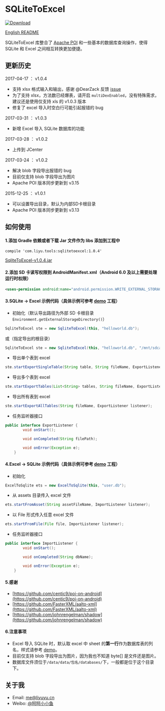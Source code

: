 # SQLiteToExcel

[ ![Download](https://api.bintray.com/packages/li-yu/maven/SQLiteToExcel/images/download.svg) ](https://bintray.com/li-yu/maven/SQLiteToExcel/_latestVersion)

[English README](README-EN.md)

SQLiteToExcel 库整合了 [Apache POI](http://poi.apache.org/) 和一些基本的数据库查询操作，使得 SQLite 和 Excel 之间相互转换更加便捷。

## 更新历史
2017-04-17 ： v1.0.4 
- 支持 xlsx 格式输入和输出，感谢 @DearZack 反馈 [issue](https://github.com/li-yu/SQLiteToExcel/issues/2)
- 为了支持 xlsx，方法数已经爆表，请开启 ``multiDexEnabled``，没有特殊需求，建议还是使用仅支持 xls 的 v1.0.3 版本
- 修复了 excel 导入时空白行可能引起报错的 bug

2017-03-31 ： v1.0.3 
- 新增 Excel 导入 SQLite 数据库的功能

2017-03-28 ： v1.0.2 
- 上传到 JCenter

2017-03-24 ： v1.0.2 
- 解决 blob 字段导出报错的 bug
- 目前仅支持 blob 字段导出为图片
- Apache POI 版本同步更新到 v3.15

2015-12-25 ： v1.0.1 
- 可以设置导出目录，默认为内部SD卡根目录
- Apache POI 版本同步更新到 v3.13

## 如何使用
#### 1.添加 Gradle 依赖或者下载 Jar 文件作为 libs 添加到工程中
``` Gradle
compile 'com.liyu.tools:sqlitetoexcel:1.0.4'
```
[SqliteToExcel-v1.0.4.jar](https://github.com/li-yu/SQLiteToExcel/releases)
#### 2.添加 SD 卡读写权限到 AndroidManifest.xml（Android 6.0 及以上需要处理运行时权限）
```xml
<uses-permission android:name="android.permission.WRITE_EXTERNAL_STORAGE" />
```

#### 3.SQLite -> Excel 示例代码（具体示例可参考 [demo](https://github.com/li-yu/SQLiteToExcel/blob/master/app/src/main/java/com/liyu/demo/MainActivity.java) 工程）
* 初始化（默认导出路径为外部 SD 卡根目录 ```Environment.getExternalStorageDirectory()```）
```java
SqliteToExcel ste = new SqliteToExcel(this, "helloworld.db");
```
或（指定导出的根目录）
```java
SqliteToExcel ste = new SqliteToExcel(this, "helloworld.db", "/mnt/sdcard/myfiles/");
```
* 导出单个表到 excel
```java
ste.startExportSingleTable(String table, String fileName, ExportListener listener);
```
* 导出多个表到 excel
```java
ste.startExportTables(List<String> tables, String fileName, ExportListener listener);
```
* 导出所有表到 excel
```java
ste.startExportAllTables(String fileName, ExportListener listener);
```
* 任务监听器接口
```java
public interface ExportListener {
        void onStart();

        void onCompleted(String filePath);

        void onError(Exception e);
    }
```

#### 4.Excel -> SQLite 示例代码（具体示例可参考 [demo](https://github.com/li-yu/SQLiteToExcel/blob/master/app/src/main/java/com/liyu/demo/MainActivity.java) 工程）
* 初始化
```java
ExcelToSqlite ets = new ExcelToSqlite(this, "user.db");
```
* 从 assets 目录传入 excel 文件
```java
ets.startFromAsset(String assetFileName, ImportListener listener);
```
* 以 File 形式传入任意 excel 文件
```java
ets.startFromFile(File file, ImportListener listener);
```
* 任务监听器接口
```java
public interface ImportListener {
        void onStart();

        void onCompleted(String dbName);

        void onError(Exception e);
    }
```

#### 5.感谢
- [https://github.com/centic9/poi-on-android](https://github.com/centic9/poi-on-android)
- [https://github.com/FasterXML/aalto-xml](https://github.com/FasterXML/aalto-xml)
- [https://github.com/johnrengelman/shadow](https://github.com/johnrengelman/shadow)

#### 6.注意事项
* Excel 导入 SQLite 时，默认取 excel 中 sheet 的**第一行**作为数据库表的列名，样式请参考 [demo](https://github.com/li-yu/SQLiteToExcel/blob/master/app/src/main/assets/user.xls)。
* 目前仅支持 blob 字段导出为图片，因为我也不知道 byte[] 是文件还是图片。
* 数据库文件须位于```/data/data/包名/databases/```下，一般都是位于这个目录下。

## 关于我
* Email: [me@liyuyu.cn](mailto:me@liyuyu.cn)
* Weibo: [@呵呵小小鱼](http://weibo.com/u/1241167880)
